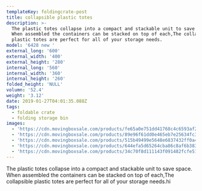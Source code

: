 ```yaml
---
templateKey: foldingcrate-post
title: collapsible plastic totes
description: >-
  The plastic totes collapse into a compact and stackable unit to save space.
  When assembled the containers can be stacked on top of each,The collapsible
  plastic totes are perfect for all of your storage needs.
model: '6428 new '
external_long: '600'
external_width: '400'
external_height: '280'
internal_long: '560'
internal_width: '360'
internal_height: '260'
folded_height: 'NULL'
volumn: '52.4'
weight: '3.12'
date: 2019-01-27T04:01:35.088Z
tags:
  - foldable crate
  - folding storage bin
images:
  - 'https://cdn.movingboxsale.com/products/fe65a0e751dd41768c4c6593af2f44f7.JPG'
  - 'https://cdn.movingboxsale.com/products/89e96f61dd0e465eb7e25634fc36f5f8.JPG'
  - 'https://cdn.movingboxsale.com/products/515b49499e5648e6837432ff0a48c356.JPG'
  - 'https://cdn.movingboxsale.com/products/644efa5d65264cba86c8af6b38354e8a.JPG'
  - 'https://cdn.movingboxsale.com/products/34c70f8d111143f091482fcfe51f0142.JPG'
---
```

The plastic totes collapse into a compact and stackable unit to save space. When assembled the containers can be stacked on top of each,The collapsible plastic totes are perfect for all of your storage needs.hi
